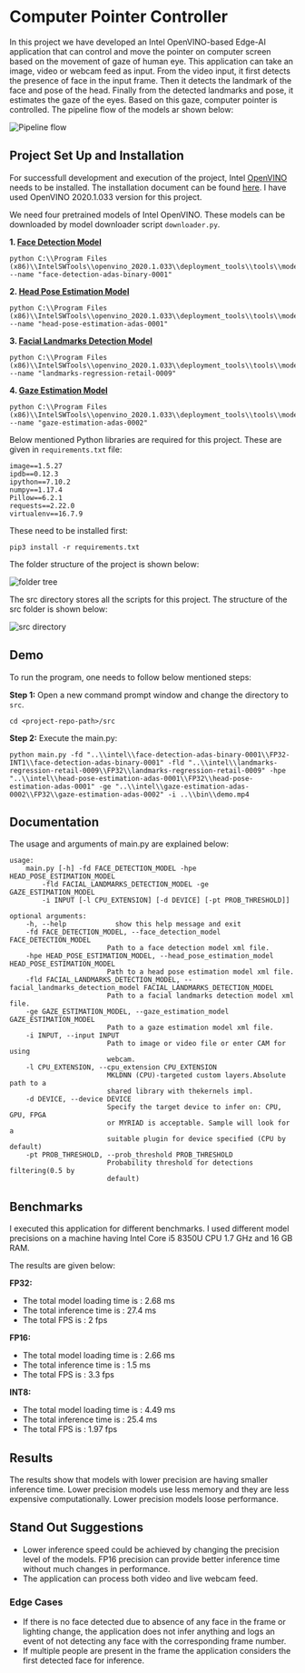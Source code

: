 # Computer Pointer Controller

In this project we have developed an Intel OpenVINO-based Edge-AI application that can control and move the pointer on computer screen based on the movement of gaze of human eye. This application can take an image, video or webcam feed as input. From the video input, it first detects the presence of face in the input frame. Then it detects the landmark of the face and pose of the head. Finally from the detected landmarks and pose, it estimates the gaze of the eyes. Based on this gaze, computer pointer is controlled. The pipeline flow of the models ar shown below:

![Pipeline flow](https://github.com/arin1405/Intel_Edge_AI_OpenVINO_Projects/blob/master/Computer%20Pointer%20Controller/images/pipeline.png "Pipeline flow")

## Project Set Up and Installation
For successfull development and execution of the project, Intel [OpenVINO](https://software.intel.com/content/www/us/en/develop/tools/openvino-toolkit.html) needs to be installed. The installation document can be found [here](https://docs.openvinotoolkit.org/latest/_docs_install_guides_installing_openvino_windows.html). I have used OpenVINO 2020.1.033 version for this project.

We need four pretrained models of Intel OpenVINO. These models can be downloaded by model downloader script `downloader.py`.

**1. [Face Detection Model](https://docs.openvinotoolkit.org/latest/_models_intel_face_detection_adas_binary_0001_description_face_detection_adas_binary_0001.html)**
```
python C:\\Program Files (x86)\\IntelSWTools\\openvino_2020.1.033\\deployment_tools\\tools\\model_downloader\\downloader.py --name "face-detection-adas-binary-0001"
```

**2. [Head Pose Estimation Model](https://docs.openvinotoolkit.org/latest/_models_intel_head_pose_estimation_adas_0001_description_head_pose_estimation_adas_0001.html)**
```
python C:\\Program Files (x86)\\IntelSWTools\\openvino_2020.1.033\\deployment_tools\\tools\\model_downloader\\downloader.py --name "head-pose-estimation-adas-0001"
```

**3. [Facial Landmarks Detection Model](https://docs.openvinotoolkit.org/latest/_models_intel_landmarks_regression_retail_0009_description_landmarks_regression_retail_0009.html)**
```
python C:\\Program Files (x86)\\IntelSWTools\\openvino_2020.1.033\\deployment_tools\\tools\\model_downloader\\downloader.py --name "landmarks-regression-retail-0009"
```

**4. [Gaze Estimation Model](https://docs.openvinotoolkit.org/latest/_models_intel_gaze_estimation_adas_0002_description_gaze_estimation_adas_0002.html)**
```
python C:\\Program Files (x86)\\IntelSWTools\\openvino_2020.1.033\\deployment_tools\\tools\\model_downloader\\downloader.py --name "gaze-estimation-adas-0002"
```

Below mentioned Python libraries are required for this project. These are given in `requirements.txt` file:
```
image==1.5.27
ipdb==0.12.3
ipython==7.10.2
numpy==1.17.4
Pillow==6.2.1
requests==2.22.0
virtualenv==16.7.9
```
These need to be installed first:
```
pip3 install -r requirements.txt
```
The folder structure of the project is shown below:

![folder tree](https://github.com/arin1405/Intel_Edge_AI_OpenVINO_Projects/blob/master/Computer%20Pointer%20Controller/images/tree.JPG "folder tree")

The src directory stores all the scripts for this project. The structure of the src folder is shown below:

![src directory](https://github.com/arin1405/Intel_Edge_AI_OpenVINO_Projects/blob/master/Computer%20Pointer%20Controller/images/src_tree.JPG "src tree")

## Demo

To run the program, one needs to follow below mentioned steps:

**Step 1:**
Open a new command prompt window and change the directory to `src`.
```
cd <project-repo-path>/src
```

**Step 2:**
Execute the main.py:
```
python main.py -fd "..\\intel\\face-detection-adas-binary-0001\\FP32-INT1\\face-detection-adas-binary-0001" -fld "..\\intel\\landmarks-regression-retail-0009\\FP32\\landmarks-regression-retail-0009" -hpe "..\\intel\\head-pose-estimation-adas-0001\\FP32\\head-pose-estimation-adas-0001" -ge "..\\intel\\gaze-estimation-adas-0002\\FP32\\gaze-estimation-adas-0002" -i ..\\bin\\demo.mp4
```

## Documentation
The usage and arguments of main.py are explained below:

```
usage: 
	main.py [-h] -fd FACE_DETECTION_MODEL -hpe HEAD_POSE_ESTIMATION_MODEL
        -fld FACIAL_LANDMARKS_DETECTION_MODEL -ge GAZE_ESTIMATION_MODEL
        -i INPUT [-l CPU_EXTENSION] [-d DEVICE] [-pt PROB_THRESHOLD]]

optional arguments:
	-h, --help            show this help message and exit
	-fd FACE_DETECTION_MODEL, --face_detection_model FACE_DETECTION_MODEL
						Path to a face detection model xml file.
	-hpe HEAD_POSE_ESTIMATION_MODEL, --head_pose_estimation_model HEAD_POSE_ESTIMATION_MODEL
						Path to a head pose estimation model xml file.
	-fld FACIAL_LANDMARKS_DETECTION_MODEL, --facial_landmarks_detection_model FACIAL_LANDMARKS_DETECTION_MODEL
						Path to a facial landmarks detection model xml file.
	-ge GAZE_ESTIMATION_MODEL, --gaze_estimation_model GAZE_ESTIMATION_MODEL
						Path to a gaze estimation model xml file.
	-i INPUT, --input INPUT
						Path to image or video file or enter CAM for using
						webcam.
	-l CPU_EXTENSION, --cpu_extension CPU_EXTENSION
						MKLDNN (CPU)-targeted custom layers.Absolute path to a
						shared library with thekernels impl.
	-d DEVICE, --device DEVICE
						Specify the target device to infer on: CPU, GPU, FPGA
						or MYRIAD is acceptable. Sample will look for a
						suitable plugin for device specified (CPU by default)
	-pt PROB_THRESHOLD, --prob_threshold PROB_THRESHOLD
						Probability threshold for detections filtering(0.5 by
						default)
```


## Benchmarks
I executed this application for different benchmarks. I used different model precisions on a machine having Intel Core i5 8350U CPU 1.7 GHz
and 16 GB RAM.

The results are given below:

**FP32:**

- The total model loading time is : 2.68 ms
- The total inference time is : 27.4 ms
- The total FPS is : 2 fps

**FP16:**

- The total model loading time is : 2.66 ms
- The total inference time is : 1.5 ms
- The total FPS is : 3.3 fps

**INT8:**

- The total model loading time is : 4.49 ms
- The total inference time is : 25.4 ms
- The total FPS is : 1.97 fps

## Results

The results show that models with lower precision are having smaller inference time. 
Lower precision models use less memory and they are less expensive computationally.
Lower precision models loose performance.

## Stand Out Suggestions

- Lower inference speed could be achieved by changing the precision level of the models. FP16 precision can provide better inference time without much changes in performance.
- The application can process both video and live webcam feed.


### Edge Cases
- If there is no face detected due to absence of any face in the frame or lighting change, the application does not infer anything and logs an event of not detecting any face with the corresponding frame number.
- If multiple people are present in the frame the application considers the first detected face for inference.
